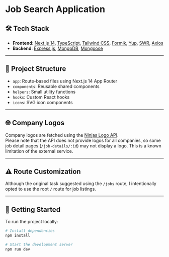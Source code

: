 # Job Search Application

## 🛠 Tech Stack

- **Frontend**: [Next.js 14](https://nextjs.org/), [TypeScript](https://www.typescriptlang.org/), [Tailwind CSS](https://tailwindcss.com/), [Formik](https://formik.org/), [Yup](https://github.com/jquense/yup), [SWR](https://swr.vercel.app/), [Axios](https://axios-http.com/)
- **Backend**: [Express.js](https://expressjs.com/), [MongoDB](https://www.mongodb.com/), [Mongoose](https://mongoosejs.com/)

---

## 📁 Project Structure

- `app`: Route-based files using Next.js 14 App Router
- `components`: Reusable shared components
- `helpers`: Small utility functions
- `hooks`: Custom React hooks
- `icons`: SVG icon components

---

## 🌐 Company Logos

Company logos are fetched using the [Ninjas Logo API](https://api-ninjas.com/api/logo).  
Please note that the API does not provide logos for all companies, so some job detail pages (`/job-details/:id`) may not display a logo. This is a known limitation of the external service.

---

## ⚠️ Route Customization

Although the original task suggested using the `/jobs` route, I intentionally opted to use the root `/` route for job listings.

---

## 🚀 Getting Started

To run the project locally:

```bash
# Install dependencies
npm install

# Start the development server
npm run dev
```
